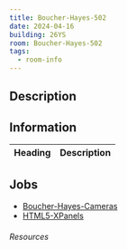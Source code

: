 ```yaml
---
title: Boucher-Hayes-502
date: 2024-04-16
building: 26YS
room: Boucher-Hayes-502
tags:
  - room-info
---
```


## Description

## Information

Heading          | Description
---------------- | -----------------

## Jobs

- [Boucher-Hayes-Cameras](../../01-Projects/Boucher-Hayes-Cameras.md)
- [HTML5-XPanels](../../04-Archive/Completed/HTML5-XPanels.md)


###### Resources
